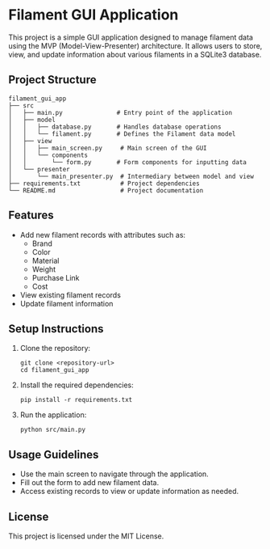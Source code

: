 # Filament GUI Application

This project is a simple GUI application designed to manage filament data using the MVP (Model-View-Presenter) architecture. It allows users to store, view, and update information about various filaments in a SQLite3 database.

## Project Structure

```
filament_gui_app
├── src
│   ├── main.py               # Entry point of the application
│   ├── model
│   │   ├── database.py       # Handles database operations
│   │   └── filament.py       # Defines the Filament data model
│   ├── view
│   │   ├── main_screen.py     # Main screen of the GUI
│   │   └── components
│   │       └── form.py       # Form components for inputting data
│   └── presenter
│       └── main_presenter.py  # Intermediary between model and view
├── requirements.txt           # Project dependencies
└── README.md                  # Project documentation
```

## Features

- Add new filament records with attributes such as:
  - Brand
  - Color
  - Material
  - Weight
  - Purchase Link
  - Cost
- View existing filament records
- Update filament information

## Setup Instructions

1. Clone the repository:
   ```
   git clone <repository-url>
   cd filament_gui_app
   ```

2. Install the required dependencies:
   ```
   pip install -r requirements.txt
   ```

3. Run the application:
   ```
   python src/main.py
   ```

## Usage Guidelines

- Use the main screen to navigate through the application.
- Fill out the form to add new filament data.
- Access existing records to view or update information as needed.

## License

This project is licensed under the MIT License.